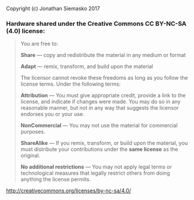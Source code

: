 Copyright (c) Jonathan Siemasko 2017

### Hardware shared under the Creative Commons CC BY-NC-SA (4.0) license:


>You are free to:
>
>**Share** — copy and redistribute the material in any medium or format
>
>**Adapt** — remix, transform, and build upon the material
>
>The licensor cannot revoke these freedoms as long as you follow the license terms.
>Under the following terms:
>
>**Attribution** — You must give appropriate credit, provide a link to the license, 
>and indicate if changes were made. You may do so in any reasonable manner, but not 
>in any way that suggests the licensor endorses you or your use.
>
>**NonCommercial** — You may not use the material for commercial purposes.
>
>**ShareAlike** — If you remix, transform, or build upon the material, you must 
>distribute your contributions under the **same license** as the original.
>
>**No additional restrictions** — You may not apply legal terms or technological 
>measures that legally restrict others from doing anything the license permits.


http://creativecommons.org/licenses/by-nc-sa/4.0/

